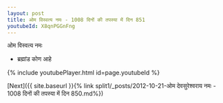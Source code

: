 ```yaml
---
layout: post
title: ओम विस्वत्य नमः - 1008 दिनों की तपस्या में दिन 851
youtubeId: X8qnPGGnFng
---
```

 
 
 ओम विस्वत्य नमः  
 
 -  ब्रह्मांड कोण आहे 
 
  
 
  
 
 
 
 
 
 


{% include youtubePlayer.html id=page.youtubeId %}
 
[Next]({{ site.baseurl }}{% link  split1/_posts/2012-10-21-ओम देवसुरेश्वराय नमः - 1008 दिनों की तपस्या में दिन 850.md%})
 
